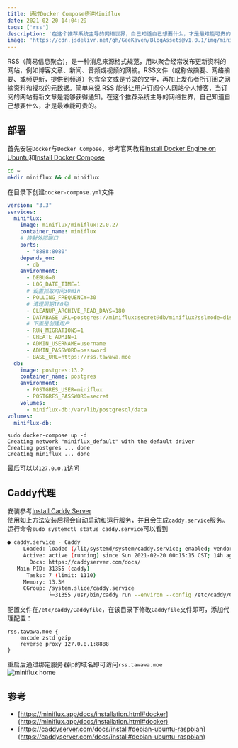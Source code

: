 ```yaml
---
title: 通过Docker Compose搭建Miniflux
date: 2021-02-20 14:04:29
tags: ['rss']
description: '在这个推荐系统主导的网络世界，自己知道自己想要什么，才是最难能可贵的。'
image: 'https://cdn.jsdelivr.net/gh/GeeKaven/BlogAssets@v1.0.1/img/miniflux-rss.png'
---
```

RSS（简易信息聚合)，是一种消息来源格式规范，用以聚合经常发布更新资料的网站，例如博客文章、新闻、音频或视频的网摘。RSS文件（或称做摘要、网络摘要、或频更新，提供到频道）包含全文或是节录的文字，再加上发布者所订阅之网摘资料和授权的元数据。简单来说 RSS 能够让用户订阅个人网站个人博客，当订阅的网站有新文章是能够获得通知。在这个推荐系统主导的网络世界，自己知道自己想要什么，才是最难能可贵的。  

## 部署
首先安装`Docker`与`Docker Compose`，参考官网教程[Install Docker Engine on Ubuntu](https://docs.docker.com/engine/install/ubuntu/)和[Install Docker Compose](https://docs.docker.com/compose/install/)
```bash
cd ~
mkdir miniflux && cd miniflux
```
在目录下创建`docker-compose.yml`文件
```yml
version: "3.3"
services:
  miniflux:
    image: miniflux/miniflux:2.0.27
    container_name: miniflux
    # 映射外部端口
    ports:
      - "8888:8080"
    depends_on:
      - db
    environment:
      - DEBUG=0
      - LOG_DATE_TIME=1
      # 设置抓取时间30min
      - POLLING_FREQUENCY=30
      # 清理周期180甜
      - CLEANUP_ARCHIVE_READ_DAYS=180
      - DATABASE_URL=postgres://miniflux:secret@db/miniflux?sslmode=disable
      # 下面是创建用户
      - RUN_MIGRATIONS=1
      - CREATE_ADMIN=1
      - ADMIN_USERNAME=username
      - ADMIN_PASSWORD=password
      - BASE_URL=https://rss.tawawa.moe
  db:
    image: postgres:13.2
    container_name: postgres
    environment:
      - POSTGRES_USER=miniflux
      - POSTGRES_PASSWORD=secret
    volumes:
      - miniflux-db:/var/lib/postgresql/data
volumes:
  miniflux-db:
```
```shell
sudo docker-compose up -d
Creating network "miniflux_default" with the default driver
Creating postgres ... done
Creating miniflux ... done
```
最后可以以`127.0.0.1`访问  

## Caddy代理
安装参考[Install Caddy Server](https://caddyserver.com/docs/install#debian-ubuntu-raspbian)  
使用如上方法安装后将会自动启动和运行服务，并且会生成`caddy.service`服务。  
运行命令`sudo systemctl status caddy.service`可以看到  
```bash
● caddy.service - Caddy
     Loaded: loaded (/lib/systemd/system/caddy.service; enabled; vendor preset: enabled)
     Active: active (running) since Sun 2021-02-20 00:15:15 CST; 14h ago
       Docs: https://caddyserver.com/docs/
   Main PID: 31355 (caddy)
      Tasks: 7 (limit: 1110)
     Memory: 13.3M
     CGroup: /system.slice/caddy.service
             └─31355 /usr/bin/caddy run --environ --config /etc/caddy/Caddyfile
```
配置文件在`/etc/caddy/Caddyfile`，在该目录下修改`Caddyfile`文件即可，添加代理配置：
```
rss.tawawa.moe {
    encode zstd gzip
    reverse_proxy 127.0.0.1:8888
}
```
重启后通过绑定服务器ip的域名即可访问`rss.tawawa.moe`  
![miniflux home](https://cdn.jsdelivr.net/gh/GeeKaven/BlogAssets@v1.0.1/img/miniflux-start.png)

## 参考
* [https://miniflux.app/docs/installation.html#docker](https://miniflux.app/docs/installation.html#docker)
* [https://caddyserver.com/docs/install#debian-ubuntu-raspbian](https://caddyserver.com/docs/install#debian-ubuntu-raspbian)
